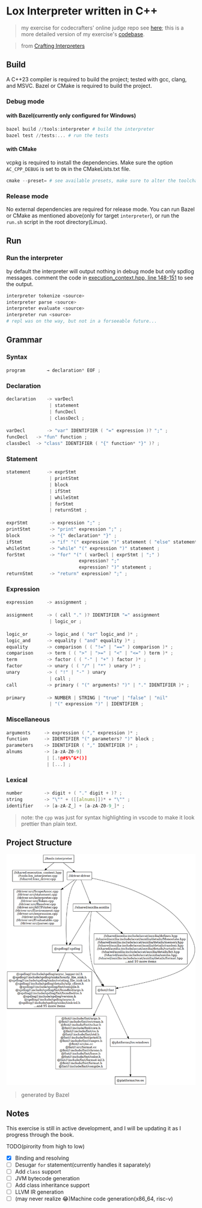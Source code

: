 # Lox Interpreter written in C++

> my exercise for codecrafters' online judge repo see [here](https://github.com/LiAuTraver/codecrafters-interpreter-cpp); this is a more detailed version of my exercise's [codebase](https://github.com/LiAuTraver/loxo).

> from [Crafting Interpreters](http://www.craftinginterpreters.com/appendix-i.html)

## Build

A C++23 compiler is required to build the project; tested with gcc, clang, and MSVC. Bazel or CMake is required to build the project.

### Debug mode

#### with Bazel(currently only configured for Windows)
```powershell
bazel build //tools:interpreter # build the interpreter
bazel test //tests:... # run the tests
```

#### with CMake
vcpkg is required to install the dependencies.
Make sure the option `AC_CPP_DEBUG` is set to `ON` in the CMakeLists.txt file.
```powershell
cmake --preset= # see available presets, make sure to alter the toolchain file
```

### Release mode
No external dependencies are required for release mode. 
You can run Bazel or CMake as mentioned above(only for target `interpreter`),
or run the `run.sh` script in the root directory(Linux).

## Run

### Run the interpreter
by default the interpreter will output nothing in debug mode but only spdlog messages. comment the code in [execution_context.hpp, line 148-151](shared/execution_context.hpp) to see the output.
```powershell
interpreter tokenize <source>
interpreter parse <source>
interpreter evaluate <source>
interpreter run <source>
# repl was on the way, but not in a forseeable future...
```

## Grammar

### Syntax
```cpp
program        → declaration* EOF ;
```

### Declaration
```cpp
declaration    -> varDecl
                | statement
                | funcDecl 
                | classDecl ;

varDecl        -> "var" IDENTIFIER ( "=" expression )? ";" ;
funcDecl   -> "fun" function ;
classDecl  -> "class" IDENTIFIER ( "{" function* "}" )? ;  
```

### Statement
```cpp
statement      -> exprStmt
                | printStmt
                | block
                | ifStmt
                | whileStmt
                | forStmt
                | returnStmt ;

exprStmt        -> expression ";" ;
printStmt       -> "print" expression ";" ;
block           -> "{" declaration* "}" ;
ifStmt          -> "if" "(" expression ")" statement ( "else" statement )? ;
whileStmt       -> "while" "(" expression ")" statement ;
forStmt         -> "for" "(" ( varDecl | exprStmt | ";" )
                           expression? ";"
                           expression? ")" statement ;
returnStmt      -> "return" expression? ";" ;
```

### Expression
```cpp
expression     -> assignment ;

assignment     -> ( call "." )? IDENTIFIER "=" assignment
                | logic_or ;

logic_or       -> logic_and ( "or" logic_and )* ;
logic_and      -> equality ( "and" equality )* ; 
equality       -> comparison ( ( "!=" | "==" ) comparison )* ;
comparison     -> term ( ( ">" | ">=" | "<" | "<=" ) term )* ;
term           -> factor ( ( "-" | "+" ) factor )* ;
factor         -> unary ( ( "/" | "*" ) unary )* ;
unary          -> ( "!" | "-" ) unary
                | call ;
call           -> primary ( "(" arguments? ")" | "." IDENTIFIER )* ;

primary        -> NUMBER | STRING | "true" | "false" | "nil"
                | "(" expression ")" | IDENTIFIER ;
```

### Miscellaneous
```cpp
arguments     -> expression ( "," expression )* ;
function      -> IDENTIFIER "(" parameters? ")" block ;
parameters    -> IDENTIFIER ( "," IDENTIFIER )* ;
alnums        -> [a-zA-Z0-9] 
               | [.!@#$%^&*()] 
               | [...] ;
```

### Lexical
```cpp
number        -> digit + ( "." digit + )? ;
string        -> "\"" + ([[alnums]])* + "\"" ;
identifier    -> [a-zA-Z_] + [a-zA-Z0-9_]* ;
```
> note: the `cpp` was just for syntax highlighting in vscode to make it look prettier than plain text.

## Project Structure
![dependencies for interpreter](image/interpreter.png)
> generated by Bazel
## Notes
This exercise is still in active development, and I will be updating it as I progress through the book.

TODO(pirority from high to low)
- [x] Binding and resolving
- [ ] Desugar `for` statement(currently handles it saparately)
- [ ] Add `class` support
- [ ] JVM bytecode generation
- [ ] Add class inheritance support
- [ ] LLVM IR generation
- [ ] (may never realize 😂)Machine code generation(x86_64, risc-v)
